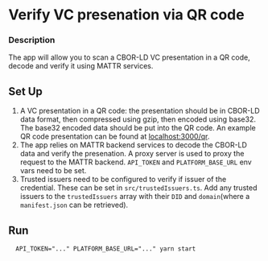 # Verify VC presenation via QR code

### Description

The app will allow you to scan a CBOR-LD VC presentation in a QR code, decode and verify it using MATTR services.

## Set Up

1.  A VC presentation in a QR code: the presentation should be in CBOR-LD data format, then compressed using gzip, then
    encoded using base32. The base32 encoded data should be put into the QR code. An example QR code presentation can be
    found at [localhost:3000/qr](localhost:3000/qr).
2.  The app relies on MATTR backend services to decode the CBOR-LD data and verify the presenation. A proxy server is used
    to proxy the request to the MATTR backend. `API_TOKEN` and `PLATFORM_BASE_URL` env vars need to be set.
3.  Trusted issuers need to be configured to verify if issuer of the credential. These can be set in
    `src/trustedIssuers.ts`. Add any trusted issuers to the `trustedIssuers` array with their `DID` and `domain`(where a
    `manifest.json` can be retrieved).

## Run

```shell
  API_TOKEN="..." PLATFORM_BASE_URL="..." yarn start
```
